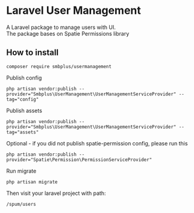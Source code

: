 # Laravel User Management
A Laravel package to manage users with UI.  
The package bases on Spatie Permissions library

## How to install  

```
composer require smbplus/usermanagement
```
  
Publish config  
```
php artisan vendor:publish --provider="Smbplus\UserManagement\UserManagementServiceProvider" --tag="config"
```
  
Publish assets  
```
php artisan vendor:publish --provider="Smbplus\UserManagement\UserManagementServiceProvider" --tag="assets"
```
  
Optional - if you did not publish spatie-permission config, please run this
```shell
php artisan vendor:publish --provider="Spatie\Permission\PermissionServiceProvider"
```

Run migrate  
```
php artisan migrate
```

Then visit your laravel project with path:  
``` 
/spum/users
```
